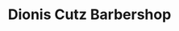 ---
title: "Dionis Cutz Barbershop"
url: /north-miami-beach/dionis-cutz-barbershop/
shop: hairdresser
---